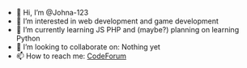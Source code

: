- 👋 Hi, I’m @Johna-123
- 👀 I’m interested in web development and game development
- 🌱 I’m currently learning JS PHP and (maybe?) planning on learning Python
- 💞️ I’m looking to collaborate on: Nothing yet
- 📫 How to reach me: <a href="https://codeforum.org/index.php?conversations/add&to=Johna">CodeForum</a>
